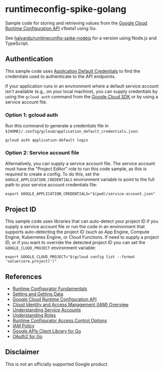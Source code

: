# runtimeconfig-spike-golang

Sample code for storing and retrieving values from the
[Google Cloud Runtime Configuration API](https://cloud.google.com/deployment-manager/runtime-configurator/reference/rest/)
v1beta1 using Go.

See
[halvards/runtimeconfig-spike-nodejs](https://github.com/halvards/runtimeconfig-spike-nodejs)
for a version using Node.js and TypeScript.

## Authentication

This sample code uses
[Application Default Credentials](https://cloud.google.com/docs/authentication/production)
to find the credentials used to authenticate to the API endpoints.

If your application runs in an environment where a default service account
isn't available (e.g., on your local machine), you can supply credentials
by using the `gcloud auth` command from the
[Google Cloud SDK](https://cloud.google.com/sdk/docs/)
or by using a service account file.

### Option 1: gcloud auth

Run this command to generate a credentials file in
`${HOME}/.config/gcloud/application_default_credentials.json`:

    gcloud auth application-default login

### Option 2: Service account file

Alternatively, you can supply a service account file. The service account
must have the "Project Editor" role to run this code sample, as this
is required to create a config. To do this, set the
`GOOGLE_APPLICATION_CREDENTIALS` environment variable to point to the full
path to your service account credentials file:

    export GOOGLE_APPLICATION_CREDENTIALS="$(pwd)/service-account.json"

## Project ID

This sample code uses libraries that can auto-detect your project ID if you
supply a service account file or run the code in an environment that supports
auto-detecting the project ID (such as App Engine, Compute Engine,
Kubernetes Engine, or Cloud Functions. If need to supply a project ID, or if
you want to override the detected project ID you can set the
`GOOGLE_CLOUD_PROJECT` environment variable:

    export GOOGLE_CLOUD_PROJECT="$(gcloud config list --format 'value(core.project)')"

## References

- [Runtime Configurator Fundamentals](https://cloud.google.com/deployment-manager/runtime-configurator/)
- [Setting and Getting Data](https://cloud.google.com/deployment-manager/runtime-configurator/set-and-get-variables)
- [Google Cloud Runtime Configuration API](https://cloud.google.com/deployment-manager/runtime-configurator/reference/rest/)
- [Cloud Identity and Access Management (IAM) Overview](https://cloud.google.com/iam/docs/overview)
- [Understanding Service Accounts](https://cloud.google.com/iam/docs/understanding-service-accounts)
- [Understanding Roles](https://cloud.google.com/iam/docs/understanding-roles)
- [Runtime Configurator Access Control Options](https://cloud.google.com/deployment-manager/runtime-configurator/access-control)
- [IAM Policy](https://cloud.google.com/deployment-manager/runtime-configurator/reference/rest/v1beta1/Policy)
- [Google APIs Client Library for Go](https://github.com/google/google-api-go-client/blob/master/README.md)
- [OAuth2 for Go](https://github.com/golang/oauth2/blob/master/README.md)

## Disclaimer

This is not an officially supported Google product.
